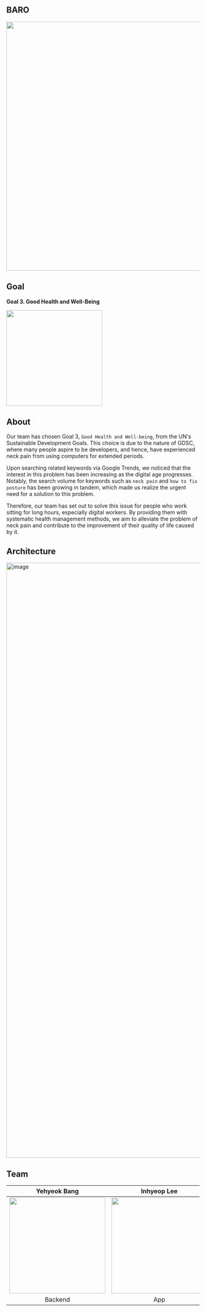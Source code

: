 ## BARO
<img src="https://github.com/ProjectBARO/.github/assets/107793780/a0660e6d-0b73-49f2-b498-5fe2c5b6cd26" width="860" height="650">

## Goal
**Goal 3. Good Health and Well-Being** 

<img src="https://github.com/ProjectBARO/.github/assets/107793780/ac6e5307-e3cf-49ff-b684-364a0a5869da" width="250">

## About
Our team has chosen Goal 3, `Good Health and Well-being`, from the UN's Sustainable Development Goals. This choice is due to the nature of GDSC, where many people aspire to be developers, and hence, have experienced neck pain from using computers for extended periods.

Upon searching related keywords via Google Trends, we noticed that the interest in this problem has been increasing as the digital age progresses. Notably, the search volume for keywords such as `neck pain` and `how to fix posture` has been growing in tandem, which made us realize the urgent need for a solution to this problem.

Therefore, our team has set out to solve this issue for people who work sitting for long hours, especially digital workers. By providing them with systematic health management methods, we aim to alleviate the problem of neck pain and contribute to the improvement of their quality of life caused by it.

## Architecture
<img width="1553" alt="image" src="https://github.com/ProjectBARO/.github/assets/107793780/4b89c7f1-a17b-4869-ba6f-3cfbc2f98803">

## Team
|Yehyeok Bang|Inhyeop Lee|Changhoon Ryu|Shinhee Kim|
|:---:|:---:|:---:|:---:|
|<img src="https://avatars.githubusercontent.com/u/107793780?v=4" width="250">|<img src="https://avatars.githubusercontent.com/u/58465973?v=4" width="250">|<img src="https://avatars.githubusercontent.com/u/107829554?v=4" width="250">|<img src="https://avatars.githubusercontent.com/u/128473266?v=4" width="250">|
|Backend|App|AI|PM|
